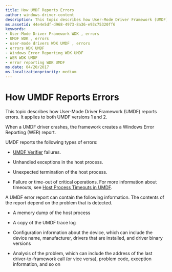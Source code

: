 ```yaml
---
title: How UMDF Reports Errors
author: windows-driver-content
description: This topic describes how User-Mode Driver Framework (UMDF) reports errors. It applies to both UMDF versions 1 and 2.
ms.assetid: 44e4e5df-d968-4973-8a36-e93c75320ff6
keywords:
- User-Mode Driver Framework WDK , errors
- UMDF WDK , errors
- user-mode drivers WDK UMDF , errors
- errors WDK UMDF
- Windows Error Reporting WDK UMDF
- WER WDK UMDF
- error reporting WDK UMDF
ms.date: 04/20/2017
ms.localizationpriority: medium
---
```


# How UMDF Reports Errors


This topic describes how User-Mode Driver Framework (UMDF) reports errors. It applies to both UMDF versions 1 and 2.

When a UMDF driver crashes, the framework creates a Windows Error Reporting (WER) report.

UMDF reports the following types of errors:

-   [UMDF Verifier](using-umdf-verifier.md) failures.

-   Unhandled exceptions in the host process.

-   Unexpected termination of the host process.

-   Failure or time-out of critical operations. For more information about timeouts, see [Host Process Timeouts in UMDF](how-umdf-enforces-time-outs.md).

A UMDF error report can contain the following information. The contents of the report depend on the problem that is detected.

-   A memory dump of the host process

-   A copy of the UMDF trace log

-   Configuration information about the device, which can include the device name, manufacturer, drivers that are installed, and driver binary versions

-   Analysis of the problem, which can include the address of the last driver-to-framework call (or vice versa), problem code, exception information, and so on

 

 





